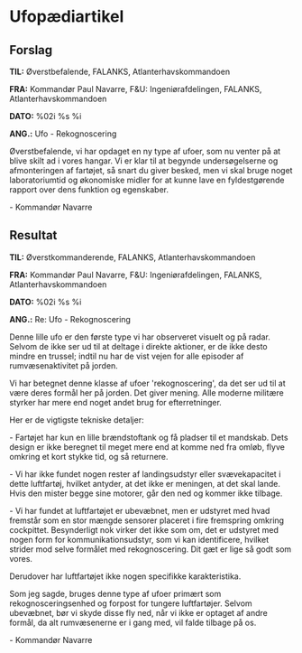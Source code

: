 # Ufopædiartikel

## Forslag

**TIL:** Øverstbefalende, FALANKS, Atlanterhavskommandoen

**FRA:** Kommandør Paul Navarre, F&U: Ingeniørafdelingen, FALANKS,
Atlanterhavskommandoen

**DATO:** %02i %s %i

**ANG.:** Ufo - Rekognoscering

Øverstbefalende, vi har opdaget en ny type af ufoer, som nu venter på at
blive skilt ad i vores hangar. Vi er klar til at begynde undersøgelserne
og afmonteringen af fartøjet, så snart du giver besked, men vi skal
bruge noget laboratoriumtid og økonomiske midler for at kunne lave en
fyldestgørende rapport over dens funktion og egenskaber.

\- Kommandør Navarre

## Resultat

**TIL:** Øverstkommanderende, FALANKS, Atlanterhavskommandoen

**FRA:** Kommandør Paul Navarre, F&U: Ingeniørafdelingen, FALANKS,
Atlanterhavskommandoen

**DATO:** %02i %s %i

**ANG.:** Re: Ufo - Rekognoscering

Denne lille ufo er den første type vi har observeret visuelt og på
radar. Selvom de ikke ser ud til at deltage i direkte aktioner, er de
ikke desto mindre en trussel; indtil nu har de vist vejen for alle
episoder af rumvæsenaktivitet på jorden.

Vi har betegnet denne klasse af ufoer 'rekognoscering', da det ser ud
til at være deres formål her på jorden. Det giver mening. Alle moderne
militære styrker har mere end noget andet brug for efterretninger.

Her er de vigtigste tekniske detaljer:

\- Fartøjet har kun en lille brændstoftank og få pladser til et
mandskab. Dets design er ikke beregnet til meget mere end at komme ned
fra omløb, flyve omkring et kort stykke tid, og så returnere.

\- Vi har ikke fundet nogen rester af landingsudstyr eller
svævekapacitet i dette luftfartøj, hvilket antyder, at det ikke er
meningen, at det skal lande. Hvis den mister begge sine motorer, går den
ned og kommer ikke tilbage.

\- Vi har fundet at luftfartøjet er ubevæbnet, men er udstyret med hvad
fremstår som en stor mængde sensorer placeret i fire fremspring omkring
cockpittet. Besynderligt nok virker det ikke som om, det er udstyret med
nogen form for kommunikationsudstyr, som vi kan identificere, hvilket
strider mod selve formålet med rekognoscering. Dit gæt er lige så godt
som vores.

Derudover har luftfartøjet ikke nogen specifikke karakteristika.

Som jeg sagde, bruges denne type af ufoer primært som
rekognosceringsenhed og forpost for tungere luftfartøjer. Selvom
ubevæbnet, bør vi skyde disse fly ned, når vi ikke er optaget af andre
formål, da alt rumvæsenerne er i gang med, vil falde tilbage på os.

\- Kommandør Navarre